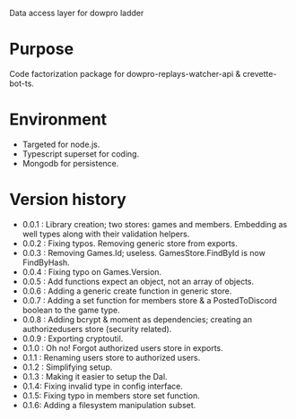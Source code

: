 ﻿Data access layer for dowpro ladder

# Purpose

Code factorization package for dowpro-replays-watcher-api & crevette-bot-ts.

# Environment

- Targeted for node.js.
- Typescript superset for coding.
- Mongodb for persistence.

# Version history

*  0.0.1 : Library creation; two stores: games and members. Embedding as well types along with their validation helpers.
*  0.0.2 : Fixing typos. Removing generic store from exports.
*  0.0.3 : Removing Games.Id; useless. GamesStore.FindById is now FindByHash.
*  0.0.4 : Fixing typo on Games.Version.
*  0.0.5 : Add functions expect an object, not an array of objects.
*  0.0.6 : Adding a generic create function in generic store.
*  0.0.7 : Adding a set function for members store & a PostedToDiscord boolean to the game type.
*  0.0.8 : Adding bcrypt & moment as dependencies; creating an authorizedusers store (security related).
*  0.0.9 : Exporting cryptoutil.
*  0.1.0 : Oh no! Forgot authorized users store in exports.
*  0.1.1 : Renaming users store to authorized users.
*  0.1.2 : Simplifying setup.
*  0.1.3 : Making it easier to setup the Dal.
*  0.1.4: Fixing invalid type in config interface.
*  0.1.5: Fixing typo in members store set function.
*  0.1.6: Adding a filesystem manipulation subset.